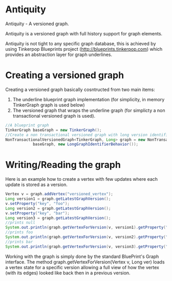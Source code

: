 Antiquity
=========

Antiquity - A versioned graph.

Antiquity is a versioned graph with full history support for graph elements.

Antiquity is not tight to any specific graph database, this is achieved by using 
Tinkerpop Blueprints project (http://blueprints.tinkerpop.com) which provides an abstraction layer for graph underlines.

Creating a versioned graph
==========================

Creating a versioned graph basically cosntructed from two main items:

1. The underline blueprint graph implementation (for simplicity, in memory TinkerGraph graph is used below)
1. The versioned graph that wraps the underline graph (for simplicty a non transactional versioned graph is used).

```java
//A blueprint graph
TinkerGraph baseGraph = new TinkerGraph();
//Create a non transactional versioned graph with long version identifier
NonTransactionalVersionedGraph<TinkerGraph, Long> graph = new NonTransactionalVersionedGraph<TinkerGraph, Long>(
  			baseGraph, new LongGraphIdentifierBehavior());
```

Writing/Reading the graph
=========================

Here is an example how to create a vertex with few updates where each update is stored as a version.

```java
Vertex v = graph.addVertex("versioned_vertex");
Long version1 = graph.getLatestGraphVersion();
v.setProperty("key", "foo");
Long version2 = graph.getLatestGraphVersion();
v.setProperty("key", "bar");
Long version3 = graph.getLatestGraphVersion();
//prints null
System.out.println(graph.getVertexForVersion(v, version1).getProperty("key"));
//prints foo
System.out.println(graph.getVertexForVersion(v, version2).getProperty("key"));
//prints bar
System.out.println(graph.getVertexForVersion(v, version3).getProperty("key"));
```

Working with the graph is simply done by the standard BluePrint's Graph interface.
The method graph.getVertexForVersion(Vertex v, Long ver) loads a vertex state for a specific version allowing
a full view of how the vertex (with its edges) looked like back then in a previous version.
